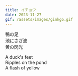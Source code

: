 ```yaml
---
title: イチョウ
date: 2023-11-27
gif: /assets/images/ginkgo.gif
---
```


<!-- jp -->

鴨の足
<br> 池にさざ波
<br> 黄の閃光

<!-- endjp -->

<!-- en -->

A duck's feet
<br> Ripples on the pond
<br> A flash of yellow

<!-- enden -->
